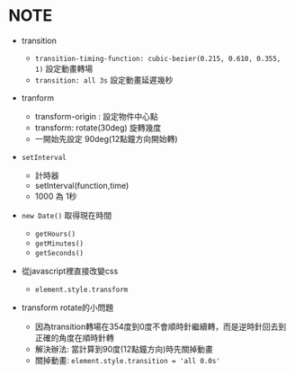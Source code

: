 # NOTE

- transition
    - `transition-timing-function: cubic-bezier(0.215, 0.610, 0.355, 1)` 設定動畫轉場
    - `transition: all 3s` 設定動畫延遲幾秒

- tranform
    - transform-origin : 設定物件中心點
    - transform: rotate(30deg) 旋轉幾度
    - 一開始先設定 90deg(12點鐘方向開始轉)

- `setInterval`
    - 計時器
    - setInterval(function,time)
    - 1000 為 1秒

- `new Date()` 取得現在時間
    - `getHours()`
    - `getMinutes()`
    - `getSeconds()`

- 從javascript裡直接改變css
    - `element.style.transform`

- transform rotate的小問題
    - 因為transition轉場在354度到0度不會順時針繼續轉，而是逆時針回去到正確的角度在順時針轉
    - 解決辦法: 當計算到90度(12點鐘方向)時先關掉動畫
    - 關掉動畫: `element.style.transition = 'all 0.0s'`

